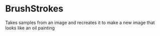 # BrushStrokes
 Takes samples from an image and recreates it to make a new image that looks like an oil painting
